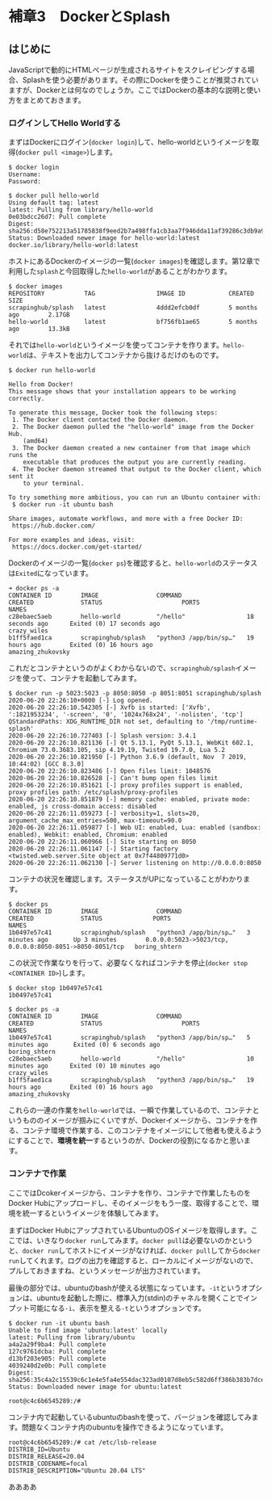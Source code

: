 # 補章3　DockerとSplash

## はじめに

JavaScriptで動的にHTMLページが生成されるサイトをスクレイピングする場合、Splashを使う必要があります。その際にDockerを使うことが推奨されていますが、Dockerとは何なのでしょうか。ここではDockerの基本的な説明と使い方をまとめておきます。

### ログインしてHello Worldする

まずはDockerにログイン\(`docker login`\)して、hello-worldというイメージを取得\(`docker pull <image>`\)します。

```text
$ docker login
Username:
Password:

$ docker pull hello-world
Using default tag: latest
latest: Pulling from library/hello-world
0e03bdcc26d7: Pull complete 
Digest: sha256:d58e752213a51785838f9eed2b7a498ffa1cb3aa7f946dda11af39286c3db9a9
Status: Downloaded newer image for hello-world:latest
docker.io/library/hello-world:latest
```

ホストにあるDockerのイメージの一覧\(`docker images`\)を確認します。第12章で利用した`splash`と今回取得した`hello-world`があることがわかります。

```text
$ docker images
REPOSITORY           TAG                 IMAGE ID            CREATED             SIZE
scrapinghub/splash   latest              4ddd2efcb0df        5 months ago        2.17GB
hello-world          latest              bf756fb1ae65        5 months ago        13.3kB
```

それでは`hello-world`というイメージを使ってコンテナを作ります。`hello-world`は、テキストを出力してコンテナから抜けるだけのものです。

```text
$ docker run hello-world

Hello from Docker!
This message shows that your installation appears to be working correctly.

To generate this message, Docker took the following steps:
 1. The Docker client contacted the Docker daemon.
 2. The Docker daemon pulled the "hello-world" image from the Docker Hub.
    (amd64)
 3. The Docker daemon created a new container from that image which runs the
    executable that produces the output you are currently reading.
 4. The Docker daemon streamed that output to the Docker client, which sent it
    to your terminal.

To try something more ambitious, you can run an Ubuntu container with:
 $ docker run -it ubuntu bash

Share images, automate workflows, and more with a free Docker ID:
 https://hub.docker.com/

For more examples and ideas, visit:
 https://docs.docker.com/get-started/

```

Dockerのイメージの一覧\(`docker ps`\)を確認すると、`hello-world`のステータスは`Exited`になっています。

```text
➜ docker ps -a
CONTAINER ID        IMAGE                COMMAND                  CREATED             STATUS                      PORTS               NAMES
c28ebaec5aeb        hello-world          "/hello"                 18 seconds ago      Exited (0) 17 seconds ago                       crazy_wiles
b1ff5faed1ca        scrapinghub/splash   "python3 /app/bin/sp…"   19 hours ago        Exited (0) 16 hours ago                         amazing_zhukovsky
```

これだとコンテナというのがよくわからないので、`scrapinghub/splash`イメージを使って、コンテナを起動してみます。

```text
$ docker run -p 5023:5023 -p 8050:8050 -p 8051:8051 scrapinghub/splash
2020-06-20 22:26:10+0000 [-] Log opened.
2020-06-20 22:26:10.542305 [-] Xvfb is started: ['Xvfb', ':1821953234', '-screen', '0', '1024x768x24', '-nolisten', 'tcp']
QStandardPaths: XDG_RUNTIME_DIR not set, defaulting to '/tmp/runtime-splash'
2020-06-20 22:26:10.727403 [-] Splash version: 3.4.1
2020-06-20 22:26:10.821136 [-] Qt 5.13.1, PyQt 5.13.1, WebKit 602.1, Chromium 73.0.3683.105, sip 4.19.19, Twisted 19.7.0, Lua 5.2
2020-06-20 22:26:10.821950 [-] Python 3.6.9 (default, Nov  7 2019, 10:44:02) [GCC 8.3.0]
2020-06-20 22:26:10.823486 [-] Open files limit: 1048576
2020-06-20 22:26:10.826528 [-] Can't bump open files limit
2020-06-20 22:26:10.851621 [-] proxy profiles support is enabled, proxy profiles path: /etc/splash/proxy-profiles
2020-06-20 22:26:10.851879 [-] memory cache: enabled, private mode: enabled, js cross-domain access: disabled
2020-06-20 22:26:11.059273 [-] verbosity=1, slots=20, argument_cache_max_entries=500, max-timeout=90.0
2020-06-20 22:26:11.059877 [-] Web UI: enabled, Lua: enabled (sandbox: enabled), Webkit: enabled, Chromium: enabled
2020-06-20 22:26:11.060966 [-] Site starting on 8050
2020-06-20 22:26:11.061147 [-] Starting factory <twisted.web.server.Site object at 0x7f44809771d0>
2020-06-20 22:26:11.062130 [-] Server listening on http://0.0.0.0:8050
```

コンテナの状況を確認します。ステータスがUPになっていることがわかります。

```text
$ docker ps 
CONTAINER ID        IMAGE                COMMAND                  CREATED             STATUS              PORTS                                                      NAMES
1b0497e57c41        scrapinghub/splash   "python3 /app/bin/sp…"   3 minutes ago       Up 3 minutes        0.0.0.0:5023->5023/tcp, 0.0.0.0:8050-8051->8050-8051/tcp   boring_shtern
```

この状況で作業なりを行って、必要なくなればコンテナを停止\(`docker stop <CONTAINER ID>`\)します。

```text
$ docker stop 1b0497e57c41
1b0497e57c41
 
$ docker ps -a
CONTAINER ID        IMAGE                COMMAND                  CREATED             STATUS                      PORTS               NAMES
1b0497e57c41        scrapinghub/splash   "python3 /app/bin/sp…"   5 minutes ago       Exited (0) 6 seconds ago                        boring_shtern
c28ebaec5aeb        hello-world          "/hello"                 10 minutes ago      Exited (0) 10 minutes ago                       crazy_wiles
b1ff5faed1ca        scrapinghub/splash   "python3 /app/bin/sp…"   19 hours ago        Exited (0) 16 hours ago                         amazing_zhukovsky
```

これらの一連の作業を`hello-world`では、一瞬で作業しているので、コンテナというもののイメージが掴みにくいですが、Dockerイメージから、コンテナを作る、コンテナ環境で作業する、このコンテナをイメージにして他者も使えるようにすることで、**環境を統一**するというのが、Dockerの役割になるかと思います。

### コンテナで作業

ここではDcokerイメージから、コンテナを作り、コンテナで作業したものをDocker Hubにアップロードし、そのイメージをもう一度、取得することで、環境を統一するというイメージを体験してみます。

まずはDocker HubにアップされているUbuntuのOSイメージを取得します。ここでは、いきなり`docker run`してみます。`docker pull`は必要ないのかというと、`docker run`してホストにイメージがなければ、`docker pull`してから`docker run`してくれます。ログの出力を確認すると、ローカルにイメージがないので、プルしておきますね、というメッセージが出力されています。

最後の部分では、ubuntuのbashが使える状態になっています。`-it`というオプションは、ubuntuを起動した際に、標準入力\(stdin\)のチャネルを開くことでインプット可能になる`-i`、表示を整える`-t`というオプションです。

```text
$ docker run -it ubuntu bash
Unable to find image 'ubuntu:latest' locally
latest: Pulling from library/ubuntu
a4a2a29f9ba4: Pull complete 
127c9761dcba: Pull complete 
d13bf203e905: Pull complete 
4039240d2e0b: Pull complete 
Digest: sha256:35c4a2c15539c6c1e4e5fa4e554dac323ad0107d8eb5c582d6ff386b383b7dce
Status: Downloaded newer image for ubuntu:latest

root@c4c6b6545289:/# 
```

コンテナ内で起動しているubuntuのbashを使って、バージョンを確認してみます。問題なくコンテナ内のubuntuを操作できるようになっています。

```text
root@c4c6b6545289:/# cat /etc/lsb-release
DISTRIB_ID=Ubuntu
DISTRIB_RELEASE=20.04
DISTRIB_CODENAME=focal
DISTRIB_DESCRIPTION="Ubuntu 20.04 LTS"
```

ああああ

